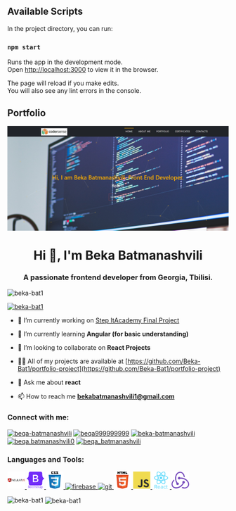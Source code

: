 ## Available Scripts

In the project directory, you can run:

### `npm start`

Runs the app in the development mode.\
Open [http://localhost:3000](http://localhost:3000) to view it in the browser.

The page will reload if you make edits.\
You will also see any lint errors in the console.

## Portfolio

<img align="center" src="portfolio.jpg">

<h1 align="center">Hi 👋, I'm Beka Batmanashvili</h1>
<h3 align="center">A passionate frontend developer from Georgia, Tbilisi.</h3>

<p align="left"> <img src="https://komarev.com/ghpvc/?username=beka-bat1&label=Profile%20views&color=0e75b6&style=flat" alt="beka-bat1" /> </p>

<p align="left"> <a href="https://github.com/ryo-ma/github-profile-trophy"><img src="https://github-profile-trophy.vercel.app/?username=beka-bat1" alt="beka-bat1" /></a> </p>

- 🔭 I’m currently working on [Step ItAcademy Final Project](https://github.com/guramijibladze/it-step-project)

- 🌱 I’m currently learning **Angular (for basic understanding)**

- 👯 I’m looking to collaborate on **React Projects**

- 👨‍💻 All of my projects are available at [https://github.com/Beka-Bat1/portfolio-project](https://github.com/Beka-Bat1/portfolio-project)

- 💬 Ask me about **react**

- 📫 How to reach me **bekabatmanashvili1@gmail.com**

<h3 align="left">Connect with me:</h3>
<p align="left">
<a href="https://codepen.io/beqa-batmanashvili" target="blank"><img align="center" src="https://cdn.jsdelivr.net/npm/simple-icons@3.0.1/icons/codepen.svg" alt="beqa-batmanashvili" height="30" width="40" /></a>
<a href="https://twitter.com/beqa999999999" target="blank"><img align="center" src="https://cdn.jsdelivr.net/npm/simple-icons@3.0.1/icons/twitter.svg" alt="beqa999999999" height="30" width="40" /></a>
<a href="https://stackoverflow.com/users/beka-batmanashvili" target="blank"><img align="center" src="https://cdn.jsdelivr.net/npm/simple-icons@3.0.1/icons/stackoverflow.svg" alt="beka-batmanashvili" height="30" width="40" /></a>
<a href="https://fb.com/beqa.batmanashvili0" target="blank"><img align="center" src="https://cdn.jsdelivr.net/npm/simple-icons@3.0.1/icons/facebook.svg" alt="beqa.batmanashvili0" height="30" width="40" /></a>
<a href="https://instagram.com/beqa_batmanashvili" target="blank"><img align="center" src="https://cdn.jsdelivr.net/npm/simple-icons@3.0.1/icons/instagram.svg" alt="beqa_batmanashvili" height="30" width="40" /></a>
</p>

<h3 align="left">Languages and Tools:</h3>
<p align="left"> <a href="https://angular.io" target="_blank"> <img src="https://raw.githubusercontent.com/devicons/devicon/master/icons/angularjs/angularjs-original-wordmark.svg" alt="angularjs" width="40" height="40"/> </a> <a href="https://getbootstrap.com" target="_blank"> <img src="https://raw.githubusercontent.com/devicons/devicon/master/icons/bootstrap/bootstrap-plain-wordmark.svg" alt="bootstrap" width="40" height="40"/> </a> <a href="https://www.w3schools.com/css/" target="_blank"> <img src="https://raw.githubusercontent.com/devicons/devicon/master/icons/css3/css3-original-wordmark.svg" alt="css3" width="40" height="40"/> </a> <a href="https://firebase.google.com/" target="_blank"> <img src="https://www.vectorlogo.zone/logos/firebase/firebase-icon.svg" alt="firebase" width="40" height="40"/> </a> <a href="https://git-scm.com/" target="_blank"> <img src="https://www.vectorlogo.zone/logos/git-scm/git-scm-icon.svg" alt="git" width="40" height="40"/> </a> <a href="https://www.w3.org/html/" target="_blank"> <img src="https://raw.githubusercontent.com/devicons/devicon/master/icons/html5/html5-original-wordmark.svg" alt="html5" width="40" height="40"/> </a> <a href="https://developer.mozilla.org/en-US/docs/Web/JavaScript" target="_blank"> <img src="https://raw.githubusercontent.com/devicons/devicon/master/icons/javascript/javascript-original.svg" alt="javascript" width="40" height="40"/> </a> <a href="https://reactjs.org/" target="_blank"> <img src="https://raw.githubusercontent.com/devicons/devicon/master/icons/react/react-original-wordmark.svg" alt="react" width="40" height="40"/> </a> <a href="https://redux.js.org" target="_blank"> <img src="https://raw.githubusercontent.com/devicons/devicon/master/icons/redux/redux-original.svg" alt="redux" width="40" height="40"/> </a> </p>

<p><img align="left" src="https://github-readme-stats.vercel.app/api/top-langs?username=beka-bat1&show_icons=true&locale=en&layout=compact" alt="beka-bat1" /></p>

<p>&nbsp;<img align="center" src="https://github-readme-stats.vercel.app/api?username=beka-bat1&show_icons=true&locale=en" alt="beka-bat1" /></p>
